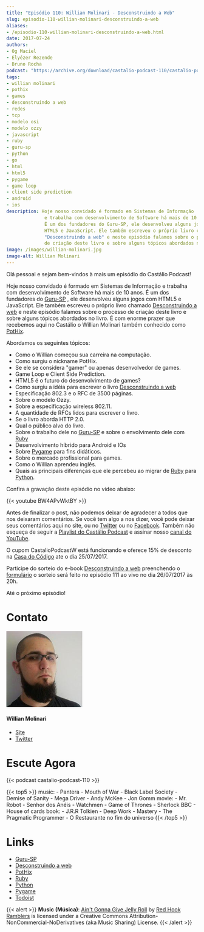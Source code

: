 ```yaml
---
title: "Episódio 110: Willian Molinari - Desconstruindo a Web"
slug: episodio-110-willian-molinari-desconstruindo-a-web
aliases:
- /episodio-110-willian-molinari-desconstruindo-a-web.html
date: 2017-07-24
authors:
- Og Maciel
- Elyézer Rezende
- Bruno Rocha
podcast: "https://archive.org/download/castalio-podcast-110/castalio-podcast-110.mp3"
tags:
- willian molinari
- pothix
- games
- desconstruindo a web
- redes
- tcp
- modelo osi
- modelo ozzy
- javascript
- ruby
- guru-sp
- python
- go
- html
- html5
- pygame
- game loop
- client side prediction
- android
- ios
description: Hoje nosso convidado é formado em Sistemas de Informação
              e trabalha com desenvolvimento de Software há mais de 10 anos.
              É um dos fundadores do Guru-SP, ele desenvolveu alguns jogos com
              HTML5 e JavaScript. Ele também escreveu o próprio livro chamado
              "Desconstruindo a web" e neste episódio falamos sobre o processo
              de criação deste livro e sobre alguns tópicos abordados no livro.
image: /images/willian-molinari.jpg
image-alt: Willian Molinari
---
```


Olá pessoal e sejam bem-vindos à mais um episódio do Castálio Podcast!

Hoje nosso convidado é formado em Sistemas de Informação e trabalha com
desenvolvimento de Software há mais de 10 anos. É um dos fundadores do
[Guru-SP](http://gurusp.org) , ele desenvolveu alguns jogos com HTML5 e
JavaScript. Ele também escreveu o próprio livro chamado [Desconstruindo a
web](https://desconstruindoaweb.com.br) e neste episódio falamos sobre o
processo de criação deste livro e sobre alguns tópicos abordados no livro. É
com enorme prazer que recebemos aqui no Castálio o Willian Molinari também
conhecido como [PotHix](https://pothix.com/about/).

Abordamos os seguintes tópicos:

- Como o Willian começou sua carreira na computação.
- Como surgiu o nickname PotHix.
- Se ele se considera "gamer" ou apenas desenvolvedor de games.
- Game Loop e Client Side Prediction.
- HTML5 é o futuro do desenvolvimento de games?
- Como surgiu a idéia para escrever o livro [Desconstruindo a web](https://desconstruindoaweb.com.br)
- Especificação 802.3 e o RFC de 3500 páginas.
- Sobre o modelo Ozzy.
- Sobre a especificação wireless 802.11.
- A quantidade de RFCs lidos para escrever o livro.
- Se o livro aborda HTTP 2.0.
- Qual o público alvo do livro.
- Sobre o trabalho dele no [Guru-SP](http://gurusp.org) e sobre o
    envolvimento dele com [Ruby](https://www.ruby-lang.org/)
- Desenvolvimento híbrido para Android e IOs
- Sobre [Pygame](http://pygame.org) para fins didáticos.
- Sobre o mercado profissional para games.
- Como o Willian aprendeu inglês.
- Quais as principais diferenças que ele percebeu ao migrar de
    [Ruby](https://www.ruby-lang.org/) para [Python](http://python.org).

<div class="clearfix"></div>

Confira a gravação deste episódio no vídeo abaixo:

{{< youtube BW4APvWktBY >}}

Antes de finalizar o post, não podemos deixar de agradecer a todos que nos
deixaram comentários. Se você tem algo a nos dizer, você pode deixar seus
comentários aqui no site, ou no [Twitter](https://twitter.com/castaliopod) ou
no [Facebook](https://www.facebook.com/castaliopod). Também não esqueça de
seguir a [Playlist do Castálio
Podcast](https://open.spotify.com/user/elyezermr/playlist/0PDXXZRXbJNTPVSnopiMXg)
e assinar nosso [canal do YouTube](http://www.youtube.com/c/CastalioPodcast).

O cupom CastalioPodcastW está funcionando e oferece 15% de desconto na [Casa do
Código](https://www.casadocodigo.com.br/) ate o dia 25/07/2017.

Participe do sorteio do e-book [Desconstruindo a
web](https://desconstruindoaweb.com.br) preenchendo o
[formulário](http://bit.ly/SorteioCastalio110) o sorteio será feito no episódio
111 ao vivo no dia 26/07/2017 às 20h.

Até o próximo episódio!

# Contato

<div class="row">
    <div class="col-md-6">
        <p>
        <div class="media">
        <div class="media-left">
            <img class="media-object rounded-circle img-thumbnail" src="/images/willian-molinari.jpg" alt="Willian Molinari" width="200px">
        </div>
        <div class="media-body">
            <h4 class="media-heading">Willian Molinari</h4>
            <ul class="list-unstyled">
                <li><i class="bi bi-globe"></i> <a href="https://www.pothix.com">Site</a></li>
                <li><i class="bi bi-twitter"></i> <a href="https://twitter.com/pothix">Twitter</a></li>
            </ul>
        </div>
        </div>
        </p>
    </div>
</div>

# Escute Agora

{{< podcast castalio-podcast-110 >}}

{{< top5 >}}
music:
    - Pantera - Mouth of War
    - Black Label Society - Demise of Sanity
    - Mega Driver
    - Andy McKee
    - Jon Gomm
movie:
    - Mr. Robot
    - Senhor dos Anéis
    - Watchmen
    - Game of Thrones
    - Sherlock BBC
    - House of cards
book:
    - J.R.R Tolkien
    - Deep Work
    - Mastery
    - The Pragmatic Programmer
    - O Restaurante no fim do universo
{{< /top5 >}}

# Links

- [Guru-SP](http://gurusp.org)
- [Desconstruindo a web](https://desconstruindoaweb.com.br)
- [PotHix](https://pothix.com/about/)
- [Ruby](https://www.ruby-lang.org/)
- [Python](http://python.org)
- [Pygame](http://pygame.org)
- [Todoist](http://todoist.com)

{{< alert >}}
**Music (Música)**: [Ain\'t Gonna Give Jelly
Roll](http://freemusicarchive.org/music/Red_Hook_Ramblers/Live__WFMU_on_Antique_Phonograph_Music_Program_with_MAC_Feb_8_2011/Red_Hook_Ramblers_-_12_-_Aint_Gonna_Give_Jelly_Roll)
by [Red Hook Ramblers](http://www.redhookramblers.com/) is licensed under a
Creative Commons Attribution-NonCommercial-NoDerivatives (aka Music Sharing)
License.
{{< /alert >}}
